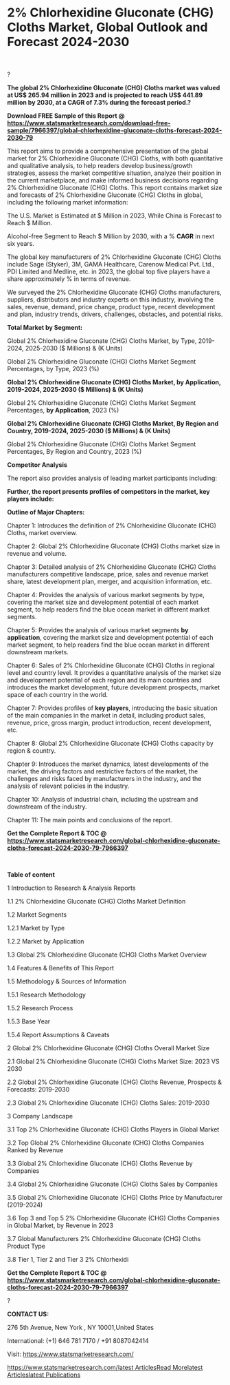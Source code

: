 <h1>2% Chlorhexidine Gluconate (CHG) Cloths Market, Global Outlook and Forecast 2024-2030</h1><br/><p>? </p>
 
 
 
 <p><meta charset="utf-8"></p>
 
 
 
 <p dir="ltr"><b id="docs-internal-guid-9502e607-7fff-6170-fb05-69a1fe54ffa4">The global 2% Chlorhexidine Gluconate (CHG) Cloths market was valued at US$ 265.94 million in 2023 and is projected to reach US$ 441.89 million by 2030, at a <strong>CAGR</strong> of 7.3% during the forecast period.? </b></p>
 
 
 
 <p><strong>Download FREE Sample of this Report @ <a href="https://www.statsmarketresearch.com/download-free-sample/7966397/global-chlorhexidine-gluconate-cloths-forecast-2024-2030-79">https://www.statsmarketresearch.com/download-free-sample/7966397/global-chlorhexidine-gluconate-cloths-forecast-2024-2030-79</a></strong></p>
 
 
 
 <p>This report aims to provide a comprehensive presentation of the global market for 2% Chlorhexidine Gluconate (CHG) Cloths, with both quantitative and qualitative analysis, to help readers develop business/growth strategies, assess the market competitive situation, analyze their position in the current marketplace, and make informed business decisions regarding 2% Chlorhexidine Gluconate (CHG) Cloths. This report contains market size and forecasts of 2% Chlorhexidine Gluconate (CHG) Cloths in global, including the following market information:</p>
 
 
 
 <p>The U.S. Market is Estimated at $ Million in 2023, While China is Forecast to Reach $ Million.</p>
 
 
 
 <p>Alcohol-free Segment to Reach $ Million by 2030, with a % <strong>CAGR</strong> in next six years.</p>
 
 
 
 <p>The global key manufacturers of 2% Chlorhexidine Gluconate (CHG) Cloths include Sage (Styker), 3M, GAMA Healthcare, Carenow Medical Pvt. Ltd., PDI Limited and Medline, etc. in 2023, the global top five players have a share approximately % in terms of revenue.</p>
 
 
 
 <p>We surveyed the 2% Chlorhexidine Gluconate (CHG) Cloths manufacturers, suppliers, distributors and industry experts on this industry, involving the sales, revenue, demand, price change, product type, recent development and plan, industry trends, drivers, challenges, obstacles, and potential risks.</p>
 
 
 
 <p><strong>Total Market by Segment:</strong></p>
 
 
 
 <p>Global 2% Chlorhexidine Gluconate (CHG) Cloths Market, by Type, 2019-2024, 2025-2030 ($ Millions) & (K Units)</p>
 
 
 
 <p>Global 2% Chlorhexidine Gluconate (CHG) Cloths Market Segment Percentages, by Type, 2023 (%)</p>
 
 
 
 <p><strong>Global 2% Chlorhexidine Gluconate (CHG) Cloths Market, <strong>by Application</strong>, 2019-2024, 2025-2030 ($ Millions) & (K Units)</strong></p>
 
 
 
 <p>Global 2% Chlorhexidine Gluconate (CHG) Cloths Market Segment Percentages, <strong>by Application</strong>, 2023 (%)</p>
 
 
 
 <p><strong>Global 2% Chlorhexidine Gluconate (CHG) Cloths Market, By Region and Country, 2019-2024, 2025-2030 ($ Millions) & (K Units)</strong></p>
 
 
 
 <p>Global 2% Chlorhexidine Gluconate (CHG) Cloths Market Segment Percentages, By Region and Country, 2023 (%)</p>
 
 
 
 <p><strong>Competitor Analysis</strong></p>
 
 
 
 <p>The report also provides analysis of leading market participants including:</p>
 
 
 
 <p><strong>Further, the report presents profiles of competitors in the market, <strong>key players</strong> include:</strong></p>
 
 
 
 <p><strong>Outline of Major Chapters:</strong></p>
 
 
 
 <p>Chapter 1: Introduces the definition of 2% Chlorhexidine Gluconate (CHG) Cloths, market overview.</p>
 
 
 
 <p>Chapter 2: Global 2% Chlorhexidine Gluconate (CHG) Cloths market size in revenue and volume.</p>
 
 
 
 <p>Chapter 3: Detailed analysis of 2% Chlorhexidine Gluconate (CHG) Cloths manufacturers competitive landscape, price, sales and revenue market share, latest development plan, merger, and acquisition information, etc.</p>
 
 
 
 <p>Chapter 4: Provides the analysis of various market segments by type, covering the market size and development potential of each market segment, to help readers find the blue ocean market in different market segments.</p>
 
 
 
 <p>Chapter 5: Provides the analysis of various market segments <strong>by application</strong>, covering the market size and development potential of each market segment, to help readers find the blue ocean market in different downstream markets.</p>
 
 
 
 <p>Chapter 6: Sales of 2% Chlorhexidine Gluconate (CHG) Cloths in regional level and country level. It provides a quantitative analysis of the market size and development potential of each region and its main countries and introduces the market development, future development prospects, market space of each country in the world.</p>
 
 
 
 <p>Chapter 7: Provides profiles of <strong>key players</strong>, introducing the basic situation of the main companies in the market in detail, including product sales, revenue, price, gross margin, product introduction, recent development, etc.</p>
 
 
 
 <p>Chapter 8: Global 2% Chlorhexidine Gluconate (CHG) Cloths capacity by region & country.</p>
 
 
 
 <p>Chapter 9: Introduces the market dynamics, latest developments of the market, the driving factors and restrictive factors of the market, the challenges and risks faced by manufacturers in the industry, and the analysis of relevant policies in the industry.</p>
 
 
 
 <p>Chapter 10: Analysis of industrial chain, including the upstream and downstream of the industry.</p>
 
 
 
 <p>Chapter 11: The main points and conclusions of the report.</p>
 
 
 
 <div><b>Get the Complete Report & TOC @ <a href="https://www.statsmarketresearch.com/global-chlorhexidine-gluconate-cloths-forecast-2024-2030-79-7966397">https://www.statsmarketresearch.com/global-chlorhexidine-gluconate-cloths-forecast-2024-2030-79-7966397</a></b></div>
 
 
 
 <p><br />
 
 <b>Table of content</b></p>
 
 
 
 <p>1 Introduction to Research & Analysis Reports<br />
 
 1.1 2% Chlorhexidine Gluconate (CHG) Cloths Market Definition<br />
 
 1.2 Market Segments<br />
 
 1.2.1 Market by Type<br />
 
 1.2.2 Market by Application<br />
 
 1.3 Global 2% Chlorhexidine Gluconate (CHG) Cloths Market Overview<br />
 
 1.4 Features & Benefits of This Report<br />
 
 1.5 Methodology & Sources of Information<br />
 
 1.5.1 Research Methodology<br />
 
 1.5.2 Research Process<br />
 
 1.5.3 Base Year<br />
 
 1.5.4 Report Assumptions & Caveats<br />
 
 2 Global 2% Chlorhexidine Gluconate (CHG) Cloths Overall Market Size<br />
 
 2.1 Global 2% Chlorhexidine Gluconate (CHG) Cloths Market Size: 2023 VS 2030<br />
 
 2.2 Global 2% Chlorhexidine Gluconate (CHG) Cloths Revenue, Prospects & Forecasts: 2019-2030<br />
 
 2.3 Global 2% Chlorhexidine Gluconate (CHG) Cloths Sales: 2019-2030<br />
 
 3 Company Landscape<br />
 
 3.1 Top 2% Chlorhexidine Gluconate (CHG) Cloths Players in Global Market<br />
 
 3.2 Top Global 2% Chlorhexidine Gluconate (CHG) Cloths Companies Ranked by Revenue<br />
 
 3.3 Global 2% Chlorhexidine Gluconate (CHG) Cloths Revenue by Companies<br />
 
 3.4 Global 2% Chlorhexidine Gluconate (CHG) Cloths Sales by Companies<br />
 
 3.5 Global 2% Chlorhexidine Gluconate (CHG) Cloths Price by Manufacturer (2019-2024)<br />
 
 3.6 Top 3 and Top 5 2% Chlorhexidine Gluconate (CHG) Cloths Companies in Global Market, by Revenue in 2023<br />
 
 3.7 Global Manufacturers 2% Chlorhexidine Gluconate (CHG) Cloths Product Type<br />
 
 3.8 Tier 1, Tier 2 and Tier 3 2% Chlorhexidi</p>
 
 
 
 <div><b>Get the Complete Report & TOC @ <a href="https://www.statsmarketresearch.com/global-chlorhexidine-gluconate-cloths-forecast-2024-2030-79-7966397">https://www.statsmarketresearch.com/global-chlorhexidine-gluconate-cloths-forecast-2024-2030-79-7966397</a></b></div>
 
 
 
 <p>? </p>
 
 
 
 <p><b>CONTACT US:</b><br />
 
 276 5th Avenue, New York , NY 10001,United States<br />
 
 International: (+1) 646 781 7170 / +91 8087042414<br />
 
 Visit: <a href="https://www.statsmarketresearch.com/">https://www.statsmarketresearch.com/</a><br />
 
 <a href="https://gyeongbokgung.com">https://www.statsmarketresearch.com/</a><a href="https://hallyeomaritime.com">latest Articles</a><a href="https://jingwansa.com">Read More</a><a href="https://nguoiviet.jp/">latest Articles</a><a href="https://www.intelmarketresearch.com/">latest Publications</a></p>